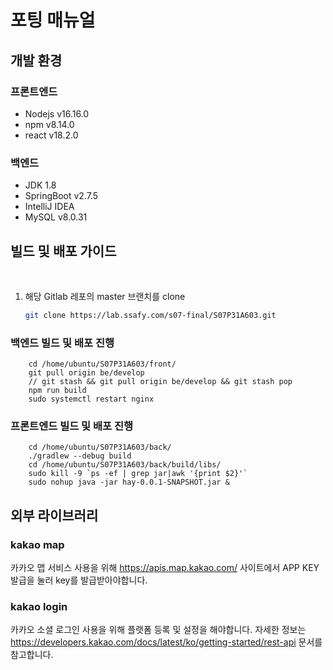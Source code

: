 # 포팅 매뉴얼

## 개발 환경

### 프론트엔드

- Nodejs v16.16.0
- npm v8.14.0
- react v18.2.0

### 백엔드

- JDK 1.8
- SpringBoot v2.7.5
- IntelliJ IDEA
- MySQL v8.0.31

## 빌드 및 배포 가이드

<br>

1. 해당 Gitlab 레포의 master 브랜치를 clone
    ```bash
    git clone https://lab.ssafy.com/s07-final/S07P31A603.git
    ```

### 백엔드 빌드 및 배포 진행
```
    cd /home/ubuntu/S07P31A603/front/
    git pull origin be/develop
    // git stash && git pull origin be/develop && git stash pop
    npm run build
    sudo systemctl restart nginx
```

### 프론트엔드 빌드 및 배포 진행
```
    cd /home/ubuntu/S07P31A603/back/
    ./gradlew --debug build
    cd /home/ubuntu/S07P31A603/back/build/libs/
    sudo kill -9 `ps -ef | grep jar|awk '{print $2}'`
    sudo nohup java -jar hay-0.0.1-SNAPSHOT.jar &
```

## 외부 라이브러리

### kakao map
카카오 맵 서비스 사용을 위해 https://apis.map.kakao.com/ 사이트에서 APP KEY 발급을 눌러 key를 발급받아야합니다.

### kakao login
카카오 소셜 로그인 사용을 위해 플랫폼 등록 및 설정을 해야합니다.
자세한 정보는 https://developers.kakao.com/docs/latest/ko/getting-started/rest-api 문서를 참고합니다.





